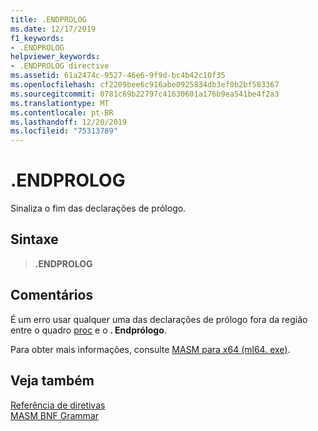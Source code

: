 ```yaml
---
title: .ENDPROLOG
ms.date: 12/17/2019
f1_keywords:
- .ENDPROLOG
helpviewer_keywords:
- .ENDPROLOG directive
ms.assetid: 61a2474c-9527-46e6-9f9d-bc4b42c10f35
ms.openlocfilehash: cf2209bee6c916abe0925834db3ef0b2bf583367
ms.sourcegitcommit: 0781c69b22797c41630601a176b9ea541be4f2a3
ms.translationtype: MT
ms.contentlocale: pt-BR
ms.lasthandoff: 12/20/2019
ms.locfileid: "75313789"
---
```

# <a name="endprolog"></a>.ENDPROLOG

Sinaliza o fim das declarações de prólogo.

## <a name="syntax"></a>Sintaxe

> **.ENDPROLOG**

## <a name="remarks"></a>Comentários

É um erro usar qualquer uma das declarações de prólogo fora da região entre o quadro [proc](proc.md) e o **. Endprólogo**.

Para obter mais informações, consulte [MASM para x64 (ml64. exe)](masm-for-x64-ml64-exe.md).

## <a name="see-also"></a>Veja também

[Referência de diretivas](directives-reference.md)\
[MASM BNF Grammar](masm-bnf-grammar.md)

